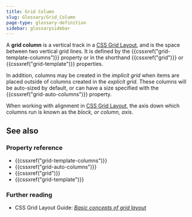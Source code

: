 ```yaml
---
title: Grid Column
slug: Glossary/Grid_Column
page-type: glossary-definition
sidebar: glossarysidebar
---
```



A **grid column** is a vertical track in a [CSS Grid Layout](/en-US/docs/Web/CSS/CSS_grid_layout), and is the space between two vertical grid lines. It is defined by the {{cssxref("grid-template-columns")}} property or in the shorthand {{cssxref("grid")}} or {{cssxref("grid-template")}} properties.

In addition, columns may be created in the _implicit grid_ when items are placed outside of columns created in the _explicit grid_. These columns will be auto-sized by default, or can have a size specified with the {{cssxref("grid-auto-columns")}} property.

When working with alignment in [CSS Grid Layout](/en-US/docs/Web/CSS/CSS_grid_layout), the axis down which columns run is known as the _block, or column, axis_.

## See also

### Property reference

- {{cssxref("grid-template-columns")}}
- {{cssxref("grid-auto-columns")}}
- {{cssxref("grid")}}
- {{cssxref("grid-template")}}

### Further reading

- CSS Grid Layout Guide: _[Basic concepts of grid layout](/en-US/docs/Web/CSS/CSS_grid_layout/Basic_concepts_of_grid_layout)_

